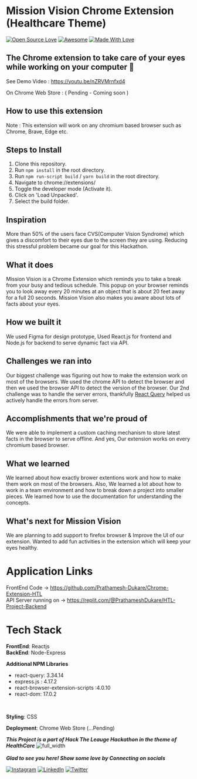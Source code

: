 # Mission Vision Chrome Extension (Healthcare Theme)
[![Open Source Love](https://badges.frapsoft.com/os/v2/open-source.svg?v=103)](https://github.com/Prathamesh-Dukare)
[![Awesome](https://cdn.rawgit.com/sindresorhus/awesome/d7305f38d29fed78fa85652e3a63e154dd8e8829/media/badge.svg)](https://github.com/Prathamesh-Dukare) [![Made With Love](https://img.shields.io/badge/Made%20With-Love-orange.svg)](https://github.com/Prathamesh-Dukare) 
## The Chrome extension to take care of your eyes while working on your computer 👀
See Demo Video : https://youtu.be/nZRVMrnfxd4

On Chrome Web Store : ( Pending - Coming soon )
## How to use this extension
Note : This extension will work on any chromium based browser such as Chrome, Brave, Edge etc.
## Steps to Install
1. Clone this repository.
2. Run `npm install` in the root directory.
3. Run `npm run-script build` / `yarn build` in the root directory.
2. Navigate to chrome://extensions/
3. Toggle the developer mode (Activate it).
4. Click on 'Load Unpacked'.
5. Select the build folder.
## Inspiration
More than 50% of the users face CVS(Computer Vision Syndrome) which gives a discomfort to their eyes due to the screen they are using. Reducing this stressful problem became our goal for  this Hackathon. 
## What it does
Mission Vision is a Chrome Extension which reminds you to take a break from your busy and tedious schedule. 
This popup on your browser reminds you to look away every 20 minutes at an object that is about 20 feet away for a full 20 seconds. Mission Vision also makes you aware about lots of facts about your eyes.
## How we built it
We used Figma for design prototype, Used React.js for frontend and Node.js for backend to serve dynamic fact via API.
## Challenges we ran into
Our biggest challenge was figuring out how to make the extension work on most of the browsers. We used the chrome API to detect the browser and then we used the browser API to detect the version of the browser.
Our 2nd challenge was to handle the server errors, thankfully [React Query](https://react-query.tanstack.com/) helped us actively handle the errors from server.
## Accomplishments that we're proud of
We were able to implement a custom caching mechanism to store latest facts in the browser to serve offline. And yes, Our extension works on every chromium based browser.
## What we learned
We learned about how exactly brower extentions work and how to make them work on most of the browsers.
Also, We learned a lot about how to work in a team environment and how to break down a project into smaller pieces.
We learned how to use the documentation for understanding the concepts.
## What's next for Mission Vision
We are planning to add support to firefox browser & Improve the UI of our extension.
Wanted to add fun activities in the extension which will keep your eyes healthy.



# Application Links
FrontEnd Code -> https://github.com/Prathamesh-Dukare/Chrome-Extension-HTL
<br>
API Server running on -> https://replit.com/@PrathameshDukare/HTL-Project-Backend
<br>
# Tech Stack
<b>FrontEnd</b>: Reactjs<br>
<b>BackEnd</b>: Node-Express
<br>

<b>Additional NPM Libraries</b>
  - react-query: 3.34.14
  - express.js : 4.17.2
  - react-browser-extension-scripts :4.0.10
  - react-dom: 17.0.2
<br>

<b>Styling</b>: CSS

<b>Deployment</b>: Chrome Web Store (...Pending)

***This Project is a part of Hack The Leauge Hackathon in the theme of HealthCare***
![full_width](https://user-images.githubusercontent.com/78253900/153744496-e7a1f8c4-3bb1-4d56-bc83-7db86fa60a26.png)
<br><br>
***Glad to see you here! Show some love by Connecting on socials***

[![Instagram](https://img.shields.io/static/v1.svg?label=follow&message=@its_duke__&color=grey&logo=instagram&style=flat&logoColor=white&colorA=blue)](https://www.instagram.com/its_duke__/) [![LinkedIn](https://img.shields.io/static/v1.svg?label=connect&message=@Prathameshdukare&color=grey&logo=linkedin&style=flat&logoColor=white&colorA=blue)](https://www.linkedin.com/in/Prathamesh-Dukare/) [![Twitter](https://img.shields.io/static/v1.svg?label=connect&message=@prathameshtwits&color=grey&logo=twitter&style=flat&logoColor=white&colorA=blue)](https://twitter.com/prathameshtwits)
